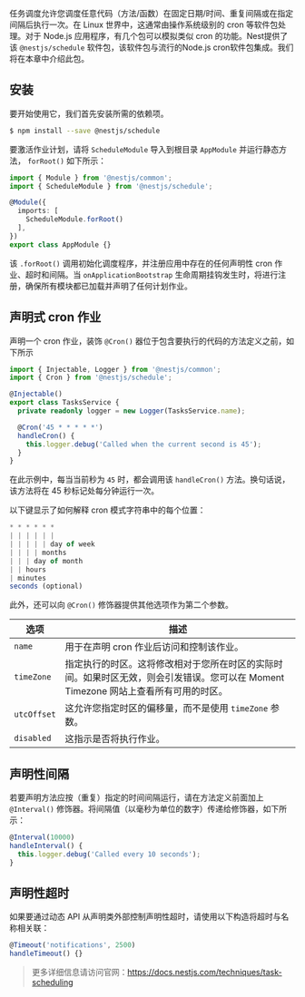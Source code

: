 任务调度允许您调度任意代码（方法/函数）在固定日期/时间、重复间隔或在指定间隔后执行一次。在 Linux 世界中，这通常由操作系统级别的 cron 等软件包处理。对于 Node.js 应用程序，有几个包可以模拟类似 cron 的功能。Nest提供了该 `@nestjs/schedule` 软件包，该软件包与流行的Node.js cron软件包集成。我们将在本章中介绍此包。



## 安装

要开始使用它，我们首先安装所需的依赖项。

```bash
$ npm install --save @nestjs/schedule
```

要激活作业计划，请将 `ScheduleModule` 导入到根目录 `AppModule` 并运行静态方法， `forRoot()` 如下所示：

```typescript
import { Module } from '@nestjs/common';
import { ScheduleModule } from '@nestjs/schedule';

@Module({
  imports: [
    ScheduleModule.forRoot()
  ],
})
export class AppModule {}
```

该 `.forRoot()` 调用初始化调度程序，并注册应用中存在的任何声明性 cron 作业、超时和间隔。当 `onApplicationBootstrap` 生命周期挂钩发生时，将进行注册，确保所有模块都已加载并声明了任何计划作业。



## 声明式 cron 作业

声明一个 cron 作业，装饰 `@Cron()` 器位于包含要执行的代码的方法定义之前，如下所示

```typescript
import { Injectable, Logger } from '@nestjs/common';
import { Cron } from '@nestjs/schedule';

@Injectable()
export class TasksService {
  private readonly logger = new Logger(TasksService.name);

  @Cron('45 * * * * *')
  handleCron() {
    this.logger.debug('Called when the current second is 45');
  }
}
```

在此示例中，每当当前秒为 `45` 时，都会调用该 `handleCron()` 方法。换句话说，该方法将在 45 秒标记处每分钟运行一次。

以下键显示了如何解释 cron 模式字符串中的每个位置：

```javascript
* * * * * *
| | | | | |
| | | | | day of week
| | | | months
| | | day of month
| | hours
| minutes
seconds (optional)
```

此外，还可以向 `@Cron()` 修饰器提供其他选项作为第二个参数。

| 选项        | 描述                                                         |
| ----------- | ------------------------------------------------------------ |
| `name`      | 用于在声明 cron 作业后访问和控制该作业。                     |
| `timeZone`  | 指定执行的时区。这将修改相对于您所在时区的实际时间。如果时区无效，则会引发错误。您可以在 Moment Timezone 网站上查看所有可用的时区。 |
| `utcOffset` | 这允许您指定时区的偏移量，而不是使用 `timeZone` 参数。       |
| `disabled`  | 这指示是否将执行作业。                                       |



## 声明性间隔

若要声明方法应按（重复）指定的时间间隔运行，请在方法定义前面加上 `@Interval()` 修饰器。将间隔值（以毫秒为单位的数字）传递给修饰器，如下所示：

```typescript
@Interval(10000)
handleInterval() {
  this.logger.debug('Called every 10 seconds');
}
```



## 声明性超时

如果要通过动态 API 从声明类外部控制声明性超时，请使用以下构造将超时与名称相关联：

```typescript
@Timeout('notifications', 2500)
handleTimeout() {}
```



> 更多详细信息请访问官网：https://docs.nestjs.com/techniques/task-scheduling